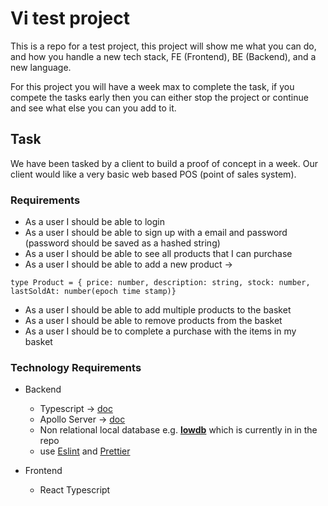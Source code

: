# Vi test project

This is a repo for a test project, this project will show me what you can do, and how you handle a new tech stack, FE (Frontend), BE (Backend), and a new language.

For this project you will have a week max to complete the task, if you compete the tasks early then you can either stop the project or continue and see what else you can you add to it.

## Task

We have been tasked by a client to build a proof of concept in a week. Our client would like a very basic web based POS (point of sales system).

### Requirements

- As a user I should be able to login
- As a user I should be able to sign up with a email and password (password should be saved as a hashed string)
- As a user I should be able to see all products that I can purchase
- As a user I should be able to add a new product →

```tsx
type Product = { price: number, description: string, stock: number, lastSoldAt: number(epoch time stamp)}
```

- As a user I should be able to add multiple products to the basket
- As a user I should be able to remove products from the basket
- As a user I should be to complete a purchase with the items in my basket

### Technology Requirements

- Backend

  - Typescript → [doc](https://www.typescriptlang.org/)
  - Apollo Server → [doc](https://www.apollographql.com/docs/apollo-server/)
  - Non relational local database e.g. **[lowdb](https://www.npmjs.com/package/lowdb)** which is currently in in the repo
  - use [Eslint](https://eslint.org/) and [Prettier](https://prettier.io/)

- Frontend
  - React Typescript
 
